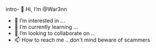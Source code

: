 intro- 👋 Hi, I’m @War3nn
- 👀 I’m interested in ...
- 🌱 I’m currently learning ...
- 💞️ I’m looking to collaborate on ...
- 📫 How to reach me ...don't mind
beware of scammers
<!---
War3nn/War3nn is a ✨ special ✨ repository because its `README.md` (this file) appears on your GitHub profile.
You can click the Preview link to take a look at your changes.
--->

